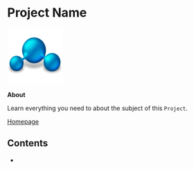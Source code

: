 # Project Name

![project image](images/project.png)

**About**

Learn everything you need to about the subject of this `Project`.

[Homepage]()

## Contents

- []()
